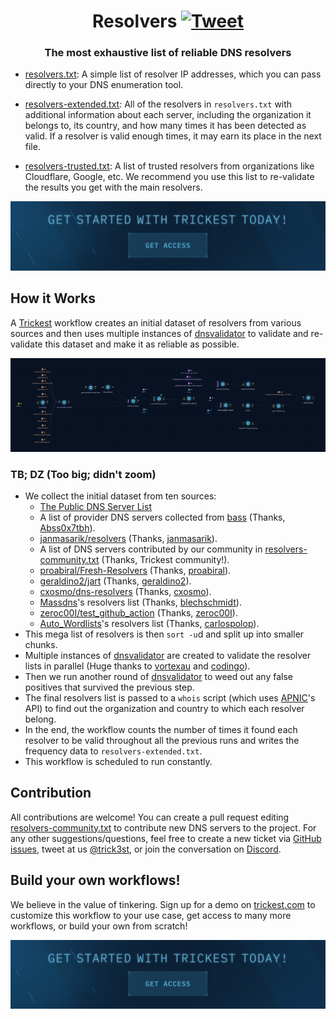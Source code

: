 <h1 align="center">Resolvers <a href="https://twitter.com/intent/tweet?text=Trickest%20Resolvers%20-%20The%20most%20exhaustive%20list%20of%20reliable%20DNS%20resolvers%20%40trick3st%0A%0Ahttps%3A%2F%2Fgithub.com%2Ftrickest%2Fresolvers&hashtags=bugbounty,bugbountytips,infosec"><img src="https://img.shields.io/badge/Tweet--lightgrey?logo=twitter&style=social" alt="Tweet" height="20"/></a></h1>
<h3 align="center">The most exhaustive list of reliable DNS resolvers</h3>

- [resolvers.txt](resolvers.txt): A simple list of resolver IP addresses, which you can pass directly to your DNS enumeration tool.

- [resolvers-extended.txt](resolvers-extended.txt): All of the resolvers in `resolvers.txt` with additional information about each server, including the organization it belongs to, its country, and how many times it has been detected as valid. If a resolver is valid enough times, it may earn its place in the next file.

- [resolvers-trusted.txt](resolvers-trusted.txt): A list of trusted resolvers from organizations like Cloudflare, Google, etc. We recommend you use this list to re-validate the results you get with the main resolvers.

[<img src="./banner.png" />](https://trickest-access.paperform.co/)

## How it Works
A [Trickest](https://trickest.com) workflow creates an initial dataset of resolvers from various sources and then uses multiple instances of [dnsvalidator](https://github.com/vortexau/dnsvalidator) to validate and re-validate this dataset and make it as reliable as possible.

![Trickest Workflow](resolvers.png "Trickest Workflow - Resolvers")
### TB; DZ (Too big; didn't zoom)
- We collect the initial dataset from ten sources:
  - [The Public DNS Server List](https://public-dns.info/nameservers.txt)
  - A list of provider DNS servers collected from [bass](https://github.com/Abss0x7tbh/bass/tree/master/resolvers) (Thanks, [Abss0x7tbh](https://github.com/Abss0x7tbh)).
  - [janmasarik/resolvers](https://github.com/janmasarik/resolvers) (Thanks, [janmasarik](https://github.com/janmasarik)).
  - A list of DNS servers contributed by our community in [resolvers-community.txt](resolvers-community.txt) (Thanks, Trickest community!).
  - [proabiral/Fresh-Resolvers](https://github.com/proabiral/Fresh-Resolvers) (Thanks, [proabiral](https://github.com/proabiral)).
  - [geraldino2/jart](https://github.com/geraldino2/jart) (Thanks, [geraldino2](https://github.com/geraldino2)).
  - [cxosmo/dns-resolvers](https://github.com/cxosmo/dns-resolvers) (Thanks, [cxosmo](https://github.com/cxosmo)).
  - [Massdns](https://github.com/blechschmidt/massdns)'s resolvers list (Thanks, [blechschmidt](https://github.com/blechschmidt)).
  - [zeroc00I/test_github_action](https://github.com/zeroc00I/test_github_action) (Thanks, [zeroc00I](https://github.com/zeroc00I)).
  - [Auto_Wordlists](https://github.com/carlospolop/Auto_Wordlists)'s resolvers list (Thanks, [carlospolop](https://github.com/carlospolop)).
- This mega list of resolvers is then `sort -u`d and split up into smaller chunks.
- Multiple instances of [dnsvalidator](https://github.com/vortexau/dnsvalidator) are created to validate the resolver lists in parallel (Huge thanks to [vortexau](https://github.com/vortexau) and [codingo](https://github.com/codingo)).
- Then we run another round of [dnsvalidator](https://github.com/vortexau/dnsvalidator) to weed out any false positives that survived the previous step.
- The final resolvers list is passed to a `whois` script (which uses [APNIC](https://www.apnic.net/)'s API) to find out the organization and country to which each resolver belong.
- In the end, the workflow counts the number of times it found each resolver to be valid throughout all the previous runs and writes the frequency data to `resolvers-extended.txt`.
- This workflow is scheduled to run constantly.

## Contribution
All contributions are welcome! You can create a pull request editing [resolvers-community.txt](resolvers-community.txt) to contribute new DNS servers to the project. For any other suggestions/questions, feel free to create a new ticket via [GitHub issues](https://github.com/trickest/resolvers/issues), tweet at us [@trick3st](https://twitter.com/trick3st), or join the conversation on [Discord](https://discord.gg/7HZmFYTGcQ).

## Build your own workflows!
We believe in the value of tinkering. Sign up for a demo on [trickest.com](https://trickest.com) to customize this workflow to your use case, get access to many more workflows, or build your own from scratch!

[<img src="./banner.png" />](https://trickest-access.paperform.co/)

